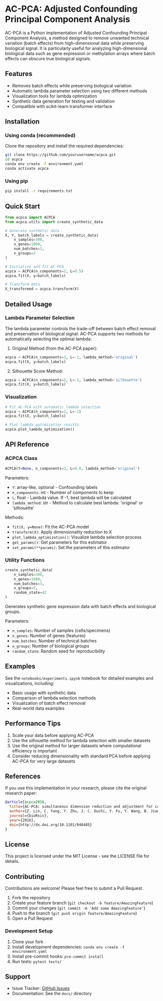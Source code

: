 # AC-PCA: Adjusted Confounding Principal Component Analysis

AC-PCA is a Python implementation of Adjusted Confounding Principal Component Analysis, a method designed to remove unwanted technical variation (batch effects) from high-dimensional data while preserving biological signal. It is particularly useful for analyzing high-dimensional biological data such as gene expression or methylation arrays where batch effects can obscure true biological signals.

## Features

- Removes batch effects while preserving biological variation
- Automatic lambda parameter selection using two different methods
- Visualization tools for lambda optimization
- Synthetic data generation for testing and validation
- Compatible with scikit-learn transformer interface

## Installation

### Using conda (recommended)

Clone the repository and install the required dependencies:

```bash
git clone https://github.com/yourusername/acpca.git
cd acpca
conda env create -f environment.yaml
conda activate acpca
```

### Using pip

```bash
pip install -r requirements.txt
```

## Quick Start

```python
from acpca import ACPCA
from acpca.utils import create_synthetic_data

# Generate synthetic data
X, Y, batch_labels = create_synthetic_data(
    n_samples=300,
    n_genes=1000,
    num_batches=3,
    n_groups=2
)

# Initialize and fit AC-PCA
acpca = ACPCA(n_components=2, L=0.5)
acpca.fit(X, y=batch_labels)

# Transform data
X_transformed = acpca.transform(X)
```

## Detailed Usage

### Lambda Parameter Selection

The lambda parameter controls the trade-off between batch effect removal and preservation of biological signal. AC-PCA supports two methods for automatically selecting the optimal lambda:

1. Original Method (from the AC-PCA paper):
```python
acpca = ACPCA(n_components=2, L=-1, lambda_method='original')
acpca.fit(X, y=batch_labels)
```

2. Silhouette Score Method:
```python
acpca = ACPCA(n_components=2, L=-1, lambda_method='silhouette')
acpca.fit(X, y=batch_labels)
```

### Visualization

```python
# Fit AC-PCA with automatic lambda selection
acpca = ACPCA(n_components=2, L=-1)
acpca.fit(X, y=batch_labels)

# Plot lambda optimization results
acpca.plot_lambda_optimization()
```

## API Reference

### ACPCA Class

```python
ACPCA(Y=None, n_components=2, L=0.0, lambda_method='original')
```

Parameters:
- `Y`: array-like, optional - Confounding labels
- `n_components`: int - Number of components to keep
- `L`: float - Lambda value. If -1, best lambda will be calculated
- `lambda_method`: str - Method to calculate best lambda: 'original' or 'silhouette'

Methods:
- `fit(X, y=None)`: Fit the AC-PCA model
- `transform(X)`: Apply dimensionality reduction to X
- `plot_lambda_optimization()`: Visualize lambda selection process
- `get_params()`: Get parameters for this estimator
- `set_params(**params)`: Set the parameters of this estimator

### Utility Functions

```python
create_synthetic_data(
    n_samples=300,
    n_genes=1000,
    num_batches=3,
    n_groups=2,
    random_state=42
)
```

Generates synthetic gene expression data with batch effects and biological groups.

Parameters:
- `n_samples`: Number of samples (cells/specimens)
- `n_genes`: Number of genes (features)
- `num_batches`: Number of technical batches
- `n_groups`: Number of biological groups
- `random_state`: Random seed for reproducibility

## Examples

See the `notebooks/experiments.ipynb` notebook for detailed examples and visualizations, including:
- Basic usage with synthetic data
- Comparison of lambda selection methods
- Visualization of batch effect removal
- Real-world data examples

## Performance Tips

1. Scale your data before applying AC-PCA
2. Use the silhouette method for lambda selection with smaller datasets
3. Use the original method for larger datasets where computational efficiency is important
4. Consider reducing dimensionality with standard PCA before applying AC-PCA for very large datasets

## References

If you use this implementation in your research, please cite the original research paper:

```bibtex
@article{acpca2016,
  title={AC-PCA: simultaneous dimension reduction and adjustment for confounding variation bioRxiv},
  author={Z. Lin, C. Yang, Y. Zhu, J. C. Duchi, Y. Fu, Y. Wang, B. Jiang, M. Zamanighomi, X. Xu, M. Li, N. Sestan, H. Zhao, W. H. Wong},
  journal={bioRxiv},
  year={2016},
  doi={http://dx.doi.org/10.1101/040485}
}
```

## License

This project is licensed under the MIT License - see the LICENSE file for details.

## Contributing

Contributions are welcome! Please feel free to submit a Pull Request.

1. Fork the repository
2. Create your feature branch (`git checkout -b feature/AmazingFeature`)
3. Commit your changes (`git commit -m 'Add some AmazingFeature'`)
4. Push to the branch (`git push origin feature/AmazingFeature`)
5. Open a Pull Request

### Development Setup

1. Clone your fork
2. Install development dependencies: `conda env create -f environment.yaml`
3. Install pre-commit hooks: `pre-commit install`
4. Run tests: `pytest tests/`

## Support

- Issue Tracker: [GitHub Issues](https://github.com/yourusername/acpca/issues)
- Documentation: See the `docs/` directory
